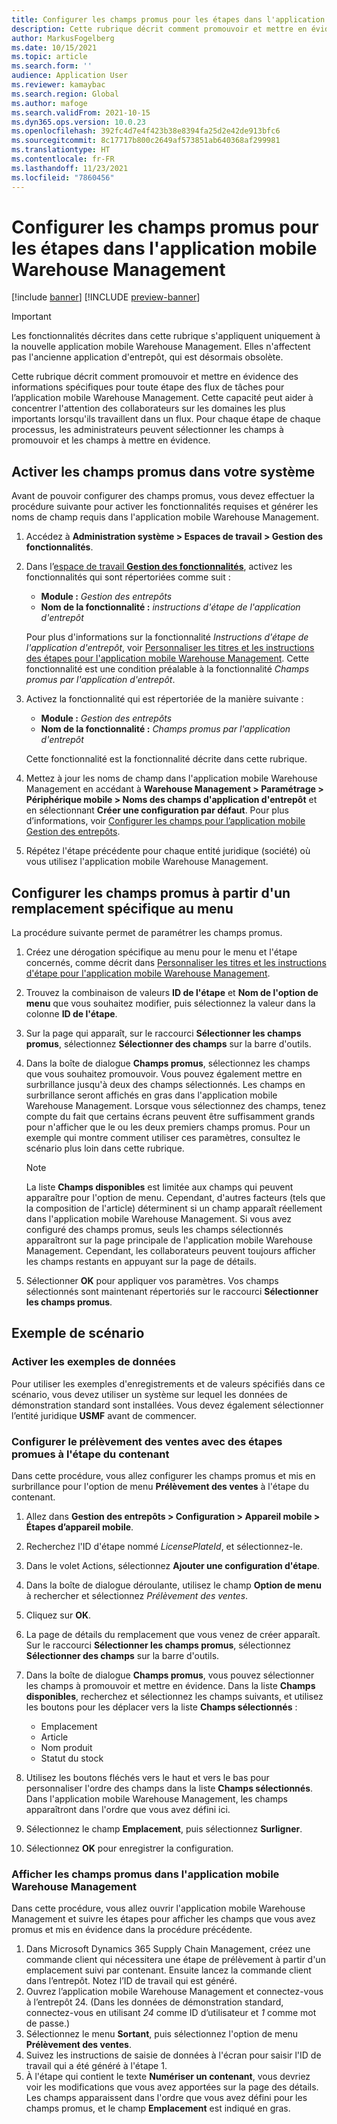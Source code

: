 ```yaml
---
title: Configurer les champs promus pour les étapes dans l'application mobile Warehouse Management
description: Cette rubrique décrit comment promouvoir et mettre en évidence des informations spécifiques pour toute étape des flux de tâches pour l’application mobile Warehouse Management.
author: MarkusFogelberg
ms.date: 10/15/2021
ms.topic: article
ms.search.form: ''
audience: Application User
ms.reviewer: kamaybac
ms.search.region: Global
ms.author: mafoge
ms.search.validFrom: 2021-10-15
ms.dyn365.ops.version: 10.0.23
ms.openlocfilehash: 392fc4d7e4f423b38e8394fa25d2e42de913bfc6
ms.sourcegitcommit: 8c17717b800c2649af573851ab640368af299981
ms.translationtype: HT
ms.contentlocale: fr-FR
ms.lasthandoff: 11/23/2021
ms.locfileid: "7860456"
---
```

# <a name="configure-promoted-fields-for-steps-in-the-warehouse-management-mobile-app"></a>Configurer les champs promus pour les étapes dans l'application mobile Warehouse Management

[!include [banner](../includes/banner.md)]
[!INCLUDE [preview-banner](../includes/preview-banner.md)]
<!--KFM: Preview until GA with 10.0.23 -->

> [!IMPORTANT]
> Les fonctionnalités décrites dans cette rubrique s'appliquent uniquement à la nouvelle application mobile Warehouse Management. Elles n'affectent pas l'ancienne application d'entrepôt, qui est désormais obsolète.

Cette rubrique décrit comment promouvoir et mettre en évidence des informations spécifiques pour toute étape des flux de tâches pour l’application mobile Warehouse Management. Cette capacité peut aider à concentrer l'attention des collaborateurs sur les domaines les plus importants lorsqu'ils travaillent dans un flux. Pour chaque étape de chaque processus, les administrateurs peuvent sélectionner les champs à promouvoir et les champs à mettre en évidence.

## <a name="enable-promoted-fields-in-your-system"></a>Activer les champs promus dans votre système

Avant de pouvoir configurer des champs promus, vous devez effectuer la procédure suivante pour activer les fonctionnalités requises et générer les noms de champ requis dans l'application mobile Warehouse Management.

1. Accédez à **Administration système \> Espaces de travail \> Gestion des fonctionnalités**.
1. Dans l’[espace de travail **Gestion des fonctionnalités**](../../fin-ops-core/fin-ops/get-started/feature-management/feature-management-overview.md), activez les fonctionnalités qui sont répertoriées comme suit :

    - **Module :** *Gestion des entrepôts*
    - **Nom de la fonctionnalité :** *instructions d'étape de l'application d'entrepôt*

    Pour plus d'informations sur la fonctionnalité *Instructions d'étape de l'application d'entrepôt*, voir [Personnaliser les titres et les instructions des étapes pour l'application mobile Warehouse Management](mobile-app-titles-instructions.md). Cette fonctionnalité est une condition préalable à la fonctionnalité *Champs promus par l'application d'entrepôt*.

1. Activez la fonctionnalité qui est répertoriée de la manière suivante :

    - **Module :** *Gestion des entrepôts*
    - **Nom de la fonctionnalité :** *Champs promus par l'application d'entrepôt*

    Cette fonctionnalité est la fonctionnalité décrite dans cette rubrique.

1. Mettez à jour les noms de champ dans l'application mobile Warehouse Management en accédant à **Warehouse Management \> Paramétrage \> Périphérique mobile \> Noms des champs d'application d'entrepôt** et en sélectionnant **Créer une configuration par défaut**. Pour plus d’informations, voir [Configurer les champs pour l’application mobile Gestion des entrepôts](configure-app-field-names-priorities-warehouse.md).
1. Répétez l'étape précédente pour chaque entité juridique (société) où vous utilisez l'application mobile Warehouse Management.

## <a name="configure-promoted-fields-from-a-menu-specific-override"></a>Configurer les champs promus à partir d'un remplacement spécifique au menu

La procédure suivante permet de paramétrer les champs promus.

1. Créez une dérogation spécifique au menu pour le menu et l'étape concernés, comme décrit dans [Personnaliser les titres et les instructions d'étape pour l'application mobile Warehouse Management](mobile-app-titles-instructions.md).
1. Trouvez la combinaison de valeurs **ID de l'étape** et **Nom de l'option de menu** que vous souhaitez modifier, puis sélectionnez la valeur dans la colonne **ID de l'étape**.
1. Sur la page qui apparaît, sur le raccourci **Sélectionner les champs promus**, sélectionnez **Sélectionner des champs** sur la barre d'outils.
1. Dans la boîte de dialogue **Champs promus**, sélectionnez les champs que vous souhaitez promouvoir. Vous pouvez également mettre en surbrillance jusqu'à deux des champs sélectionnés. Les champs en surbrillance seront affichés en gras dans l'application mobile Warehouse Management. Lorsque vous sélectionnez des champs, tenez compte du fait que certains écrans peuvent être suffisamment grands pour n'afficher que le ou les deux premiers champs promus. Pour un exemple qui montre comment utiliser ces paramètres, consultez le scénario plus loin dans cette rubrique.

    > [!NOTE]
    > La liste **Champs disponibles** est limitée aux champs qui peuvent apparaître pour l'option de menu. Cependant, d'autres facteurs (tels que la composition de l'article) déterminent si un champ apparaît réellement dans l'application mobile Warehouse Management. Si vous avez configuré des champs promus, seuls les champs sélectionnés apparaîtront sur la page principale de l'application mobile Warehouse Management. Cependant, les collaborateurs peuvent toujours afficher les champs restants en appuyant sur la page de détails.

1. Sélectionner **OK** pour appliquer vos paramètres. Vos champs sélectionnés sont maintenant répertoriés sur le raccourci **Sélectionner les champs promus**.

## <a name="example-scenario"></a>Exemple de scénario

### <a name="enable-sample-data"></a>Activer les exemples de données

Pour utiliser les exemples d'enregistrements et de valeurs spécifiés dans ce scénario, vous devez utiliser un système sur lequel les données de démonstration standard sont installées. Vous devez également sélectionner l’entité juridique **USMF** avant de commencer.

### <a name="configure-sales-picking-with-promoted-steps-on-the-license-plate-step"></a>Configurer le prélèvement des ventes avec des étapes promues à l'étape du contenant

Dans cette procédure, vous allez configurer les champs promus et mis en surbrillance pour l'option de menu **Prélèvement des ventes** à l'étape du contenant.

1. Allez dans **Gestion des entrepôts \> Configuration \> Appareil mobile \> Étapes d’appareil mobile**.
1. Recherchez l'ID d'étape nommé *LicensePlateId*, et sélectionnez-le.
1. Dans le volet Actions, sélectionnez **Ajouter une configuration d'étape**.
1. Dans la boîte de dialogue déroulante, utilisez le champ **Option de menu** à rechercher et sélectionnez *Prélèvement des ventes*.
1. Cliquez sur **OK**.
1. La page de détails du remplacement que vous venez de créer apparaît. Sur le raccourci **Sélectionner les champs promus**, sélectionnez **Sélectionner des champs** sur la barre d'outils.
1. Dans la boîte de dialogue **Champs promus**, vous pouvez sélectionner les champs à promouvoir et mettre en évidence. Dans la liste **Champs disponibles**, recherchez et sélectionnez les champs suivants, et utilisez les boutons pour les déplacer vers la liste **Champs sélectionnés** :

    - Emplacement
    - Article
    - Nom produit
    - Statut du stock

1. Utilisez les boutons fléchés vers le haut et vers le bas pour personnaliser l'ordre des champs dans la liste **Champs sélectionnés**. Dans l'application mobile Warehouse Management, les champs apparaîtront dans l'ordre que vous avez défini ici.
1. Sélectionnez le champ **Emplacement**, puis sélectionnez **Surligner**.
1. Sélectionnez **OK** pour enregistrer la configuration.

### <a name="view-the-promoted-fields-in-the-warehouse-management-mobile-app"></a>Afficher les champs promus dans l'application mobile Warehouse Management

Dans cette procédure, vous allez ouvrir l'application mobile Warehouse Management et suivre les étapes pour afficher les champs que vous avez promus et mis en évidence dans la procédure précédente.

1. Dans Microsoft Dynamics 365 Supply Chain Management, créez une commande client qui nécessitera une étape de prélèvement à partir d'un emplacement suivi par contenant. Ensuite lancez la commande client dans l’entrepôt. Notez l’ID de travail qui est généré.
1. Ouvrez l’application mobile Warehouse Management et connectez-vous à l’entrepôt 24. (Dans les données de démonstration standard, connectez-vous en utilisant *24* comme ID d’utilisateur et *1* comme mot de passe.)
1. Sélectionnez le menu **Sortant**, puis sélectionnez l'option de menu **Prélèvement des ventes**.
1. Suivez les instructions de saisie de données à l'écran pour saisir l'ID de travail qui a été généré à l'étape 1.
1. À l'étape qui contient le texte **Numériser un contenant**, vous devriez voir les modifications que vous avez apportées sur la page des détails. Les champs apparaissent dans l'ordre que vous avez défini pour les champs promus, et le champ **Emplacement** est indiqué en gras.
